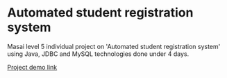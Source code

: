 # Automated student registration system
Masai level 5 individual project on 'Automated student registration system' using Java, JDBC and MySQL technologies done under 4 days.

<a href="https://drive.google.com/file/d/1QdPK-X4MiedGqB9Q8Ka2eRA1plXxrHUk/view?usp=sharing">Project demo link</a>
